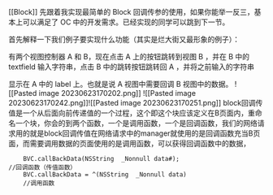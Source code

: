 [[Block]]
先跟着我实现最简单的 Block 回调传参的使用，如果你能举一反三，基本上可以满足了 OC 中的开发需求。已经实现的同学可以跳到下一节。

首先解释一下我们例子要实现什么功能（其实是烂大街又最形象的例子）：

有两个视图控制器 A 和 B，现在点击 A 上的按钮跳转到视图 B ，并在 B 中的textfield 输入字符串，点击 B 中的跳转按钮跳转回 A ，并将之前输入的字符串

显示在 A 中的 label 上。也就是说 A 视图中需要回调 B 视图中的数据。
![[Pasted image 20230623170202.png]]
![[Pasted image 20230623170242.png]]![[Pasted image 20230623170251.png]]
block回调传值是一个从后面向前传递值的一个过程，这个即这个块应该定义在B页面内，重命名一个块，你会的到两个函数，一个是调用函数，一个是回调函数，我们的网络请求用的就是block回调传值在网络请求中的manager就使用的是回调函数充当B页面，而需要调用数据的页面使用的是调用函数，可以获得回调函数中的数据，
```objc
    BVC.callBackData(NSString  _Nonnull data#);
//回调函数（传值函数）
    BVC.callBackData = ^(NSString  _Nonnull data)
    //调用函数
```